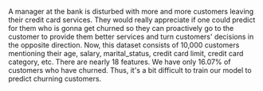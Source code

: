 

A manager at the bank is disturbed with more and more customers leaving their credit card services. They would really appreciate if one could predict for them who is gonna get churned so they can proactively go to the customer to provide them better services and turn customers' decisions in the opposite direction. Now, this dataset consists of 10,000 customers mentioning their age, salary, marital_status, credit card limit, credit card category, etc. There are nearly 18 features. We have only 16.07% of customers who have churned. Thus, it's a bit difficult to train our model to predict churning customers.
